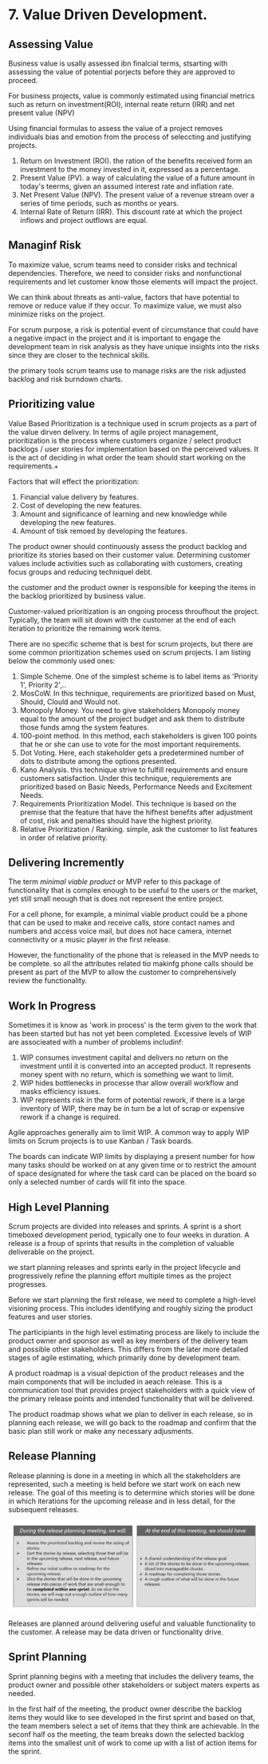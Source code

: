 # 7. Value Driven Development.

## Assessing Value

Business value is usally assessed ibn finalcial terms, stsarting with assessing the value of potential porjects before they are approved to proceed.

For business projects, value is commonly estimated using financial metrics such as return on investment(ROI), internal reate return (IRR) and net present value (NPV)

Using financial formulas to assess the value of a project removes individuals bias and emotion from the process of seleccting and justifying projects.

1. Return on Investment (ROI). the ration of the benefits received form an investment to the money invested in it, expressed as a percentage.
2. Present Value (PV). a way of calculating the value of a future amount in today's teerms, given an assumed interest rate and inflation rate.
3. Net Present Value (NPV). The present value of a revenue stream over a series of time periods, such as months or years.
4. Internal Rate of Return (IRR). This discount rate at which the project inflows and project outflows are equal.

## Managinf Risk

To maximize value, scrum teams need to consider risks and technical dependencies. Therefore, we need to consider risks and nonfunctional requirements and let customer know those elements will impact the project.

We can think about threats as anti-value, factors that have potential to remove or reduce value if they occur. To maximize value, we must also minimize risks on the project.

For scrum purpose, a risk is potential event of circumstance that could have a negative impact in the project and it is important to engage the development team in risk analysis as they have unique insights into the risks since they are closer to the technical skills.

the primary tools scrum teams use to manage risks are the risk adjusted backlog and risk burndown charts.


## Prioritizing value

Value Based Prioritization is a technique used in scrum projects as a part of the value dirven delivery. In terms of agile project management, prioritization is the process where customers organize / select product backlogs / user stories for implementation based on the perceived values. It is the act of deciding in what order the team should start working on the requirements.+

Factors that will effect the prioritization:
1. Financial value delivery by features.
2. Cost of developing the new features.
3. Amount and significance of learning and new knowledge while developing the new features.
4. Amount of tisk remoed by developing the features.

The product owner should continuously assess the product backlog and prioritize its stories based on their customer value. Determining customer values include activities such as collaborating with customers, creating focus groups and reducing techniquel debt.

the customer and the product owner is responsible for keeping the items in the backlog prioritized by business value.

Customer-valued prioritization is an ongoing process throufhout the project. Typically, the team will sit down with the customer at the end of each iteration to prioritize the remaining work items.

There are no specific scheme that is best for scrum projects, but there are some common prioritization schemes used on scrum projects. I am listing below the commonly used ones:
1. Simple Scheme. One of the simplest scheme is to label items as 'Priority 1', Priority 2',..
2. MosCoW. In this technique, requirements are prioritized based on Must, Should, Clould and Would not.
3. Monopoly Money. You need to give stakeholders Monopoly money equal to the amount of the project budget and ask them to distribute those funds amng the system features.
4. 100-point method. In this method, each stakeholders is given 100 points that he or she can use to vote for the most important requirements.
5. Dot Voting. Here, each stakeholder gets a predetermined number of dots to distribute among the options presented.
6. Kano Analysis. this technique strive to fulfill requirements and ensure customers satisfaction. Under this technique, requierements are prioritized based on Basic Needs, Performance Needs and Excitement Needs.
7. Requirements Prioritization Model. This technique is based on the premise that the feature that have the hifhest benefits after adjustment of cost, risk and penalties should have the highest priority.
8. Relative Prioritization / Ranking. simple, ask the customer to list features in order of relative priority.


## Delivering Incremently

The term *minimal viable product* or MVP refer to this package of functionality that is complex enough to be useful to the users or the market, yet still small neough that is does not represent the entire project.

For a cell phone, for example, a minimal viable product could be a phone that can be used to make and receive calls, store contact names and numbers and access voice mail, but does not hace camera, internet connectivity or a music player in the first release.

However, the functionality of the phone that is released in the MVP needs to be complete. so all the attributes related tio makinfg phone calls should be present as part of the MVP to allow the customer to comprehensively review the functionality.


## Work In Progress

Sometimes it is know as 'work in process' is the term given to the work that has been started but has not yet been completed. Excessive levels of WIP are associeated with a number of problems includinf:
1. WIP consumes investment capital and delivers no return on the investment until it is converted into an accepted product. It represents money spent with no return, which is something we want to limit.
2. WIP hides bottlenecks in processe thar allow overall workflow and masks efficiency issues.
3. WIP represents risk in the form of potential rework, if there is a large inventory of WIP, there may be in turn be a lot of scrap or expensive rework if a change is required.

Agile approaches generally aim to limit WIP. A common way to apply WIP limits on Scrum projects is to use Kanban / Task boards.

The boards can indicate WIP limits by displaying a present number for how many tasks should be worked on at any given time or to restrict the amount of space designated for where the task card can be placed on the board so only a selected number of cards will fit into the space.

## High Level Planning

Scrum projects are divided into releases and sprints. A sprint is a short timeboxed development period, typically one to four weeks in duration. A release is a froup of sprints that results in the completion of valuable deliverable on the project.

we start planning releases and sprints early in the project lifecycle and progressively refine the planning effort multiple times as the project progresses.

Before we start planning the first release, we need to complete a high-level visioning process. This includes identifying and roughly sizing the product features and user stories.

The participiants in the high level estimating process are likely to include the product owner and sponsor as well as key members of the delivery team and possible other stakeholders. This differs from the later more detailed stages of agile estimating, which primarily done by development team.

A product roadmap is a visual depiction of the product releases and the main components that will be included in aeach release. This is a communication tool that provides project stakeholders with a quick view of the primary release points and intended functionality that will be delivered.

The product roadmap shows what we plan to deliver in each release, so in planning each release, we will go back to the roadmap and confirm that the basic plan still work or make any necessary adjusments.

## Release Planning

Release planning is done in a meeting in which all the stakeholders are represented, such a meeting is held before we start work on each new release. The goal of this meeting is to determine which stories will be done in which iterations for the upcoming release and in less detail, for the subsequent releases.
 
![Releases Planning](./imgs/releases_planning.png "releases_planning")

Releases are planned around delivering useful and valuable functionality to the customer. A release may be data driven or functionality drive.


## Sprint Planning

Sprint planning begins with a meeting that includes the delivery teams, the product owner and possible other stakeholders or subject maters experts as needed.

In the first half of the meeting, the product owner describe the backlog items they would like to see developed in the first sprint and based on that, the team members select a set of items that they think are achievable. In the seconf half os the meeting, the team breaks down the selected backlog items into the smallest unit of work to come up with a list of action items for the sprint.
